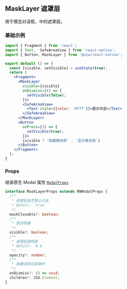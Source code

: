 MaskLayer 遮罩层
---

用于模态对话框，中的遮罩层。

### 基础示例

<!--DemoStart--> 
```jsx
import { Fragment } from 'react';
import { Text,  SafeAreaView } from 'react-native';
import { Button, MaskLayer } from '@uiw/react-native';

export default () => {
  const [visible, setVisible] = useState(true);
  return (
    <Fragment>
      <MaskLayer
        visible={visible}
        onDismiss={() => {
          setVisible(false);
        }}>
        <SafeAreaView>
          <Text style={{color: '#fff'}}>展示内容</Text>
        </SafeAreaView>
      </MaskLayer>
      <Button
        onPress={() => {
          setVisible(true);
        }}>
        {visible ? '隐藏模态框' : '显示模态框'}
      </Button>
    </Fragment>
  );
}
```
<!--End-->

### Props

继承原生 Modal 属性 [`ModalProps`](https://facebook.github.io/react-native/docs/modal.html#props)

```typescript
interface MaskLayerProps extends RNModalProps {
  /**
   * 遮罩层是否禁止点击
   * defult: `true`
   */
  maskClosable?: boolean;
  /**
   * 是否隐藏
   */
  visible?: boolean;
  /**
   * 遮罩层透明度
   * defult: `0.6`
   */
  opacity?: number;
  /**
   * 隐藏消除回调事件
   */
  onDismiss?: () => void;
  children?: JSX.Element;
}
```
